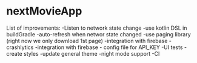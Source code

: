 # nextMovieApp

List of improvements:
-Listen to network state change
-use kotlin DSL in buildGradle
-auto-refresh when networ state changed
-use paging library (right now we only download 1st page)
-integration with firebase - crashlytics
-integration with firebase - config file for API_KEY
-UI tests
-create styles 
-update general theme
-night mode support
-CI